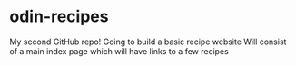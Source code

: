 # odin-recipes
My second GitHub repo!
Going to build a basic recipe website 
Will consist of a main index page which will have links to a few recipes